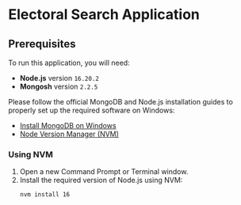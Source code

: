# Electoral Search Application

## Prerequisites
To run this application, you will need:

- **Node.js** version `16.20.2`
- **Mongosh** version `2.2.5`

Please follow the official MongoDB and Node.js installation guides to properly set up the required software on Windows:

- [Install MongoDB on Windows](https://www.mongodb.com/docs/manual/tutorial/install-mongodb-on-windows/)
- [Node Version Manager (NVM)](https://github.com/coreybutler/nvm/releases)

### Using NVM
1. Open a new Command Prompt or Terminal window.
2. Install the required version of Node.js using NVM:
   ```sh
   nvm install 16
   ```